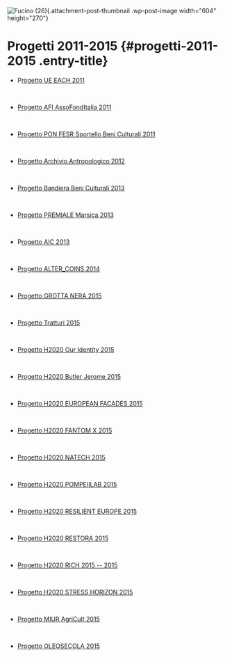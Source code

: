 ![Fucino (26)](wp-content/uploads/2018/11/Fucino-26-604x270.jpg){.attachment-post-thumbnail .wp-post-image width="604" height="270"}

Progetti 2011-2015 {#progetti-2011-2015 .entry-title}
==================

-   P[rogetto UE EACH 2011](index4126.html?p=541 "Progetto UE EACH 2011")

&nbsp;

-   [Progetto AFI AssoFondItalia 2011](indexcfe8.html?p=507 "Progetto AFI AssoFondItalia")

&nbsp;

-   [Progetto PON FESR Sportello Beni Culturali 2011](index4808.html?p=593 "Progetto PON FESR Sportello Beni Culturali 2011")

&nbsp;

-   [Progetto Archivio Antropologico 2012](index2487.html?p=846 "Progetto Archivio Antropologico 2012")

&nbsp;

-   [Progetto Bandiera Beni Culturali 2013](wp-content/uploads/2017/03/Progetto-Bandiera-Beni-Culturali-2013.pdf)

&nbsp;

-   [Progetto PREMIALE Marsica 2013](index1cc0.html?p=668 "Progetto PREMIALE Marsica 2013")

&nbsp;

-   P[rogetto AIC 2013](index9117.html?p=858 "Progetto AIC 2013")

&nbsp;

-   [Progetto ALTER\_COINS 2014](wp-content/uploads/2017/03/Progetto-ALTER_COINS-2014.pdf)

&nbsp;

-   [Progetto GROTTA NERA 2015](wp-content/uploads/2018/10/Grotta-Nera-RADON.pdf)

&nbsp;

-   [Progetto Tratturi 2015](indexd13e.html?p=719 "Progetto Tratturi 2015")

&nbsp;

-   [Progetto H2020 Our Identity 2015](index4ab5.html?p=786 "Progetto H2020 Our Identity 2015")

&nbsp;

-   [Progetto H2020 Butler Jerome 2015](index3b2d.html?p=794 "Progetto H2020 BUTLER JEROME 2015")

&nbsp;

-   [Progetto H2020 EUROPEAN FACADES 2015](index8ae4.html?p=798 "Progetto H2020 EUROPEAN FACADES 2015")

&nbsp;

-   [Progetto H2020 FANTOM X 2015](indexe98c.html?p=802 "Progetto H2020 FANTOM X 2015")

&nbsp;

-   [Progetto H2020 NATECH 2015](index20df.html?p=806 "Progetto H2020 NATECH 2015")

&nbsp;

-   [Progetto H2020 POMPEIILAB 2015](index7efb.html?p=810 "Progetto H2020 POMPEIILAB 2015")

&nbsp;

-   [Progetto H2020 RESILIENT EUROPE 2015](index3eda.html?p=814 "Progetto H2020 RESILIENT EUROPE 2015")

&nbsp;

-   [Progetto H2020 RESTORA 2015](index094a.html?p=819 "Progetto H2020 RESTORA 2015")

&nbsp;

-   [Progetto H2020 RICH 2015 -- 2015](index3239.html?p=823 "Progetto H2020 RICH 2015 – 2015")

&nbsp;

-   [Progetto H2020 STRESS HORIZON 2015](indexc6a5.html?p=827 "Progetto H2020 STRESS HORIZON 2015")

&nbsp;

-   [Progetto MIUR AgriCult 2015](indexbefb.html?p=867 "Progetto MIUR AgriCult 2015")

&nbsp;

-   [Progetto OLEOSECOLA 2015](index87e8.html?p=491 "Progetto OLEOSECOLA 2015")

